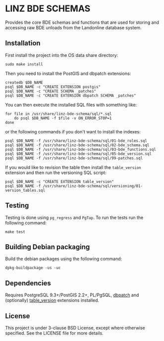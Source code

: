 LINZ BDE SCHEMAS
================

Provides the core BDE schemas and functions that are used for storing and accessing raw BDE
unloads from the Landonline database system.

Installation
------------

First install the project into the OS data share directory:

```shell
sudo make install
```

Then you need to install the PostGIS and dbpatch extensions:

```shell
createdb $DB_NAME
psql $DB_NAME -c "CREATE EXTENSION postgis"
psql $DB_NAME -c "CREATE SCHEMA _patches"
psql $DB_NAME -c "CREATE EXTENSION dbpatch SCHEMA _patches"
```

You can then execute the installed SQL files with something like:

```shell
for file in /usr/share/linz-bde-schema/sql/*.sql
    do psql $DB_NAME -f $file -v ON_ERROR_STOP=1
done
```

or the following commands if you don't want to install the indexes:

```shell
psql $DB_NAME -f /usr/share/linz-bde-schema/sql/01-bde_roles.sql
psql $DB_NAME -f /usr/share/linz-bde-schema/sql/02-bde_schema.sql
psql $DB_NAME -f /usr/share/linz-bde-schema/sql/03-bde_functions.sql
psql $DB_NAME -f /usr/share/linz-bde-schema/sql/05-bde_version.sql
psql $DB_NAME -f /usr/share/linz-bde-schema/sql/99-patches.sql
```

If you would like to revision the table then install the `table_version`
extension and then run the versioning SQL script:

```shell
psql $DB_NAME -c "CREATE EXTENSION table_version"
psql $DB_NAME -f /usr/share/linz-bde-schema/sql/versioning/01-version_tables.sql
```

Testing
-------

Testing is done using `pg_regress` and `PgTap`.
To run the tests run the following command:

```shell
make test
```

Building Debian packaging
--------------------------

Build the debian packages using the following command:

```shell
dpkg-buildpackage -us -uc
```

Dependencies
------------

Requires PostgreSQL 9.3+/PostGIS 2.2+, PL/PgSQL,
[dbpatch](https://github.com/linz/postgresql-dbpatch) and (optionally)
[table_version](https://github.com/linz/postgresql-tableversion) extensions
installed.

License
---------------------
This project is under 3-clause BSD License, except where otherwise specified.
See the LICENSE file for more details.
